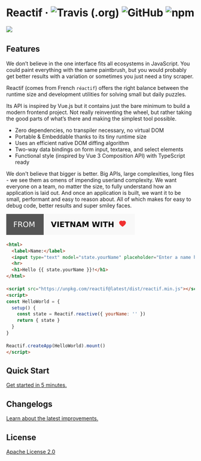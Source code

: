 # Reactif &middot; ![Travis (.org)](https://img.shields.io/travis/tuhuynh27/reactif?style=flat-square) ![GitHub](https://img.shields.io/github/license/tuhuynh27/reactif?style=flat-square) ![npm](https://img.shields.io/npm/v/@reactif/core?style=flat-square)

![](https://i.imgur.com/1TJ2Q0w.jpg)

## Features

We don’t believe in the one interface fits all ecosystems in JavaScript. You could paint everything with the same paintbrush, but you would probably get better results with a variation or sometimes you just need a tiny scraper.

Reactif (comes from French `réactif`) offers the right balance between the runtime size and development utilities for solving small but daily puzzles.

Its API is inspired by Vue.js but it contains just the bare minimum to build a modern frontend project. Not really reinventing the wheel, but rather taking the good parts of what’s there and making the simplest tool possible.

- Zero dependencies, no transpiler necessary, no virtual DOM
- Portable & Embeddable thanks to its tiny runtime size
- Uses an efficient native DOM diffing algorithm
- Two-way data bindings on form input, textarea, and select elements
- Functional style (inspired by Vue 3 Composition API) with TypeScript ready

We don't believe that bigger is better. Big APIs, large complexities, long files - we see them as omens of impending userland complexity. We want everyone on a team, no matter the size, to fully understand how an application is laid out. And once an application is built, we want it to be small, performant and easy to reason about. All of which makes for easy to debug code, better results and super smiley faces.

[![From Vietnam with <3](https://raw.githubusercontent.com/webuild-community/badge/master/svg/love-modern.svg)](https://webuild.community)

```html
<html>
  <label>Name:</label>
  <input type="text" model="state.yourName" placeholder="Enter a name here">
  <hr>
  <h1>Hello {{ state.yourName }}!</h1>
</html>

<script src="https://unpkg.com/reactif@latest/dist/reactif.min.js"></script>
<script>
const HelloWorld = {
  setup() {
    const state = Reactif.reactive({ yourName: '' })
    return { state }
  }
}

Reactif.createApp(HelloWorld).mount()
</script>
```

## Quick Start

[Get started in 5 minutes.](https://reactif.dev)

## Changelogs

[Learn about the latest improvements.](https://reactif.dev/guide/changelogs.html)

## License

[Apache License 2.0](https://github.com/tuhuynh27/reactif/blob/master/LICENSE)
